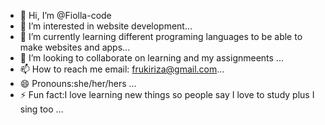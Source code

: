 - 👋 Hi, I’m @Fiolla-code
- 👀 I’m interested in website development...
- 🌱 I’m currently learning different programing languages to be able to make websites and apps...
- 💞️ I’m looking to collaborate on learning and my assignmeents ...
- 📫 How to reach me email: frukiriza@gmail.com...
- 😄 Pronouns:she/her/hers ...
- ⚡ Fun fact:I love learning new things so people say I love to study plus I sing too ...

<!---
Fiolla-code/Fiolla-code is a ✨ special ✨ repository because its `README.md` (this file) appears on your GitHub profile.
You can click the Preview link to take a look at your changes.
--->
